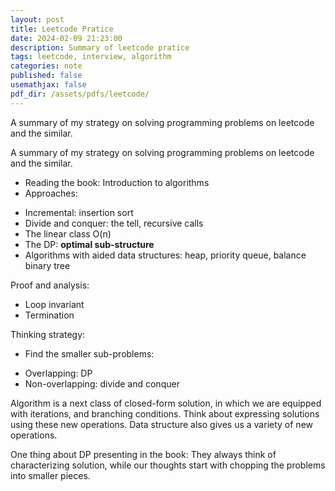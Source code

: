 ```yaml
---
layout: post
title: Leetcode Pratice
date: 2024-02-09 21:23:00
description: Summary of leetcode pratice
tags: leetcode, interview, algorithm
categories: note
published: false
usemathjax: false
pdf_dir: /assets/pdfs/leetcode/
---
```


A summary of my strategy on solving programming problems on leetcode and the similar.
<!--more-->
A summary of my strategy on solving programming problems on leetcode and the similar.

- Reading the book: Introduction to algorithms
- Approaches:

+ Incremental: insertion sort
+ Divide and conquer: the tell, recursive calls
+ The linear class O(n)
+ The DP: __optimal sub-structure__
+ Algorithms with aided data structures: heap, priority queue, balance binary tree


Proof and analysis:

- Loop invariant
- Termination


Thinking strategy:

- Find the smaller sub-problems:
+ Overlapping: DP
+ Non-overlapping: divide and conquer

Algorithm is a next class of closed-form solution, in which we are equipped with iterations, and branching conditions. Think about expressing solutions using these new operations. Data structure also gives us a variety of new operations.

One thing about DP presenting in the book: They always think of characterizing solution, while our thoughts start with chopping the problems into smaller pieces.


